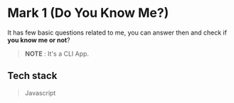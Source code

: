 # Mark 1 (Do You Know Me?)

It has few basic questions related to me, you can answer then and check if **you know me or not**?

> **NOTE** : It's a CLI App.

## Tech stack
> Javascript
